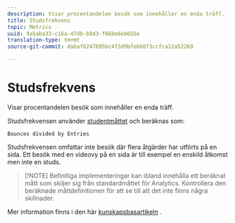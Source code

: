 ```yaml
---
description: Visar procentandelen besök som innehåller en enda träff.
title: Studsfrekvens
topic: Metrics
uuid: 9a5aba33-c16a-47db-b8d3-f66be6eb65be
translation-type: tm+mt
source-git-commit: dabaf6247695bc4f3d9bfe668f3ccfca12a52269

---
```



# Studsfrekvens

Visar procentandelen besök som innehåller en enda träff.

Studsfrekvensen använder [studentmåttet](/help/components/c-variables/c-metrics/metrics-bounces.md) och beräknas som:

`Bounces divided by Entries`

Studsfrekvensen omfattar inte besök där flera åtgärder har utförts på en sida. Ett besök med en videovy på en sida är till exempel en enskild åtkomst men inte en studs.

>[!NOTE] Befintliga implementeringar kan ibland innehålla ett beräknat mått som skiljer sig från standardmåttet för Analytics. Kontrollera den beräknade måttdefinitionen för att se till att det inte finns några skillnader.

Mer information finns i den här [kunskapsbasartikeln](https://marketing.adobe.com/resources/help/en_US/home/index.html#kb-analytics-comparing-bounces-and-single-access) .
